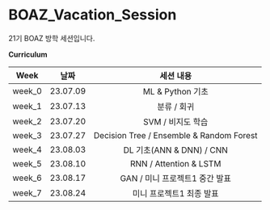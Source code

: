 # BOAZ_Vacation_Session

21기 BOAZ 방학 세션입니다.


**Curriculum**


|Week|날짜|세션 내용|
|:---:|:---:|:---:|
|week_0|23.07.09|ML & Python 기초|
|week_1|23.07.13|분류 / 회귀|
|week_2|23.07.20|SVM / 비지도 학습|
|week_3|23.07.27|Decision Tree / Ensemble & Random Forest|
|week_4|23.08.03|DL 기초(ANN & DNN) / CNN|
|week_5|23.08.10|RNN / Attention & LSTM|
|week_6|23.08.17|GAN / 미니 프로젝트1 중간 발표|
|week_7|23.08.24|미니 프로젝트1 최종 발표|

